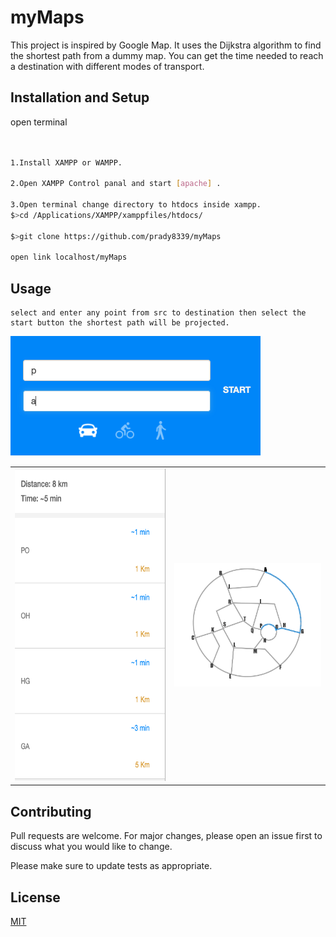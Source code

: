 # myMaps

This project is inspired by Google Map. It uses the Dijkstra algorithm to find the shortest path from a dummy map. You can get the time needed to reach a destination with different modes of transport.

## Installation and Setup

open terminal

```bash


1.Install XAMPP or WAMPP.

2.Open XAMPP Control panal and start [apache] .

3.Open terminal change directory to htdocs inside xampp.
$>cd /Applications/XAMPP/xamppfiles/htdocs/

$>git clone https://github.com/prady8339/myMaps

open link localhost/myMaps

```

## Usage

```
select and enter any point from src to destination then select the start button the shortest path will be projected.

```
<img src="https://github.com/prady8339/myMaps/blob/main/readme-src/start.png" alt="start">
<table>
    <tr>
        <td>
<img src="https://github.com/prady8339/myMaps/blob/main/readme-src/result.png" style="height:500px;" alt="result"></td>
        <td>
<img src="https://github.com/prady8339/myMaps/blob/main/readme-src/map.png" style="width:300px;"  alt="map"></td>
        </tr>
</table>

## Contributing

Pull requests are welcome. For major changes, please open an issue first
to discuss what you would like to change.

Please make sure to update tests as appropriate.

## License

[MIT](https://choosealicense.com/licenses/mit/)

    
